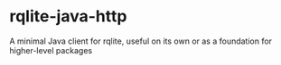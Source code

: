 # rqlite-java-http
 A minimal Java client for rqlite, useful on its own or as a foundation for higher-level packages
